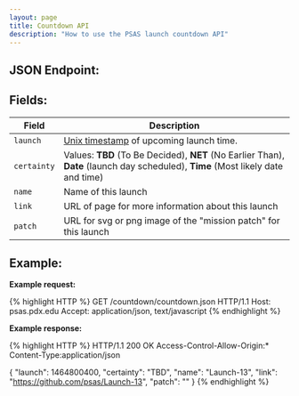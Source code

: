 ```yaml
---
layout: page
title: Countdown API
description: "How to use the PSAS launch countdown API"
---
```



## JSON Endpoint:

<div class="code" markdown="1">
  <http://psas.pdx.edu/countdown/countdown.json>
</div>

## Fields:

   Field     | Description
 ----------- | --------------------------------------------
 `launch`    | [Unix timestamp][1] of upcoming launch time. 
 `certainty` | Values: **TBD** (To Be Decided), **NET** (No Earlier Than), **Date** (launch day scheduled), **Time** (Most likely date and time)
 `name`      | Name of this launch
 `link`      | URL of page for more information about this launch
 `patch`     | URL for svg or png image of the "mission patch" for this launch

## Example:

**Example request:**

{% highlight HTTP %}
GET /countdown/countdown.json HTTP/1.1
Host: psas.pdx.edu
Accept: application/json, text/javascript
{% endhighlight %}

**Example response:**

{% highlight HTTP %}
HTTP/1.1 200 OK
Access-Control-Allow-Origin:*
Content-Type:application/json

{
    "launch": 1464800400,
    "certainty": "TBD",
    "name": "Launch-13",
    "link": "https://github.com/psas/Launch-13",
    "patch": ""
}
{% endhighlight %}


[1]: https://en.wikipedia.org/wiki/Unix_time
